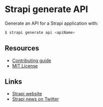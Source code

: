 # Strapi generate API

Generate an API for a Strapi application with:

```bash
$ strapi generate api <apiName>
```

## Resources

- [Contributing guide](CONTRIBUTING.md)
- [MIT License](LICENSE.md)

## Links

- [Strapi website](http://strapi.io/)
- [Strapi news on Twitter](https://twitter.com/strapijs)
